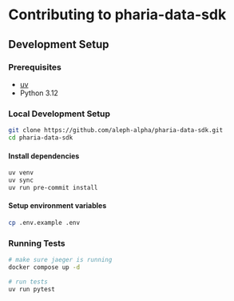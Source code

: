 # Contributing to pharia-data-sdk

## Development Setup

### Prerequisites
- [uv](https://docs.astral.sh/uv/)
- Python 3.12

### Local Development Setup

```bash
git clone https://github.com/aleph-alpha/pharia-data-sdk.git
cd pharia-data-sdk
```

####  Install dependencies
```bash
uv venv
uv sync
uv run pre-commit install
```

#### Setup environment variables

```bash
cp .env.example .env
```

### Running Tests

```bash
# make sure jaeger is running
docker compose up -d

# run tests
uv run pytest
```